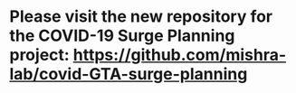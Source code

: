 # Please visit the new repository for the COVID-19 Surge Planning project: https://github.com/mishra-lab/covid-GTA-surge-planning